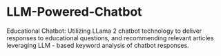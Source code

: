 # LLM-Powered-Chatbot
Educational Chatbot: Utilizing LLama 2 chatbot technology to deliver responses to educational questions, and recommending relevant articles leveraging LLM - based keyword analysis of chatbot responses.
